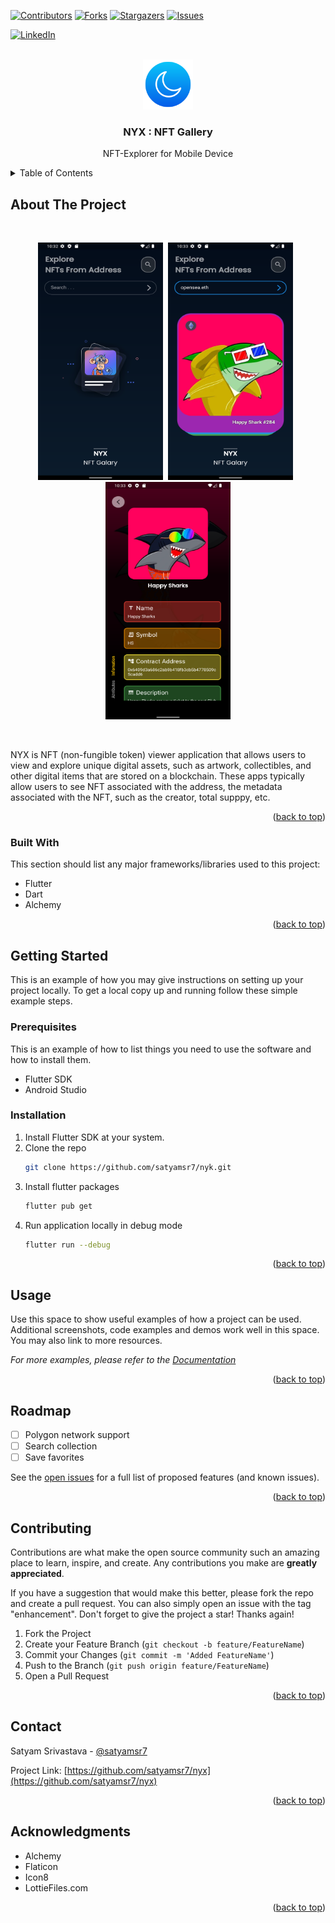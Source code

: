 
<a name="readme-top"></a>


[![Contributors][contributors-shield]][contributors-url]
[![Forks][forks-shield]][forks-url]
[![Stargazers][stars-shield]][stars-url]
[![Issues][issues-shield]][issues-url]
<!-- [![MIT License][license-shield]][license-url] -->
[![LinkedIn][linkedin-shield]][linkedin-url]


<br />
<div align="center">
  <a href="https://github.com/satyamsr7/nyx/">
    <img src="./assets/images/moon.png" alt="Logo" width="80" height="80">
  </a>

  <h3 align="center">NYX : NFT Gallery</h3>

  <p align="center">
    <p>NFT-Explorer for Mobile Device</p>
   
    
  </p>
</div>



<!-- TABLE OF CONTENTS -->
<details>
  <summary>Table of Contents</summary>
  <ol>
    <li>
      <a href="#about-the-project">About The Project</a>
      <ul>
        <li><a href="#built-with">Built With</a></li>
      </ul>
    </li>
    <li>
      <a href="#getting-started">Getting Started</a>
      <ul>
        <li><a href="#prerequisites">Prerequisites</a></li>
        <li><a href="#installation">Installation</a></li>
      </ul>
    </li>
    <li><a href="#usage">Usage</a></li>
    <li><a href="#roadmap">Roadmap</a></li>
    <li><a href="#contributing">Contributing</a></li>
    <!-- <li><a href="#license">License</a></li> -->
    <li><a href="#contact">Contact</a></li>
    <li><a href="#acknowledgments">Acknowledgments</a></li>
  </ol>
</details>



<!-- ABOUT THE PROJECT -->
## About The Project
<br>
<p align='center'>
<img src='./assets/meta/ss2.png' height='380' width='200'>&nbsp;&nbsp;<img src='./assets/meta/ss3.png' height='380' width='200'>&nbsp;&nbsp;<img src='./assets/meta/ss4.png' height='380' width='200'>
</p>
<br>

NYX is NFT (non-fungible token) viewer application that allows users to view and explore unique digital assets, such as artwork, collectibles, and other digital items that are stored on a blockchain. These apps typically allow users to see NFT associated with the address, the metadata associated with the NFT, such as the creator, total supppy, etc. 

<p align="right">(<a href="#readme-top">back to top</a>)</p>



### Built With

This section should list any major frameworks/libraries used to this project:
- Flutter
- Dart
- Alchemy

<p align="right">(<a href="#readme-top">back to top</a>)</p>


<!-- GETTING STARTED -->
## Getting Started

This is an example of how you may give instructions on setting up your project locally.
To get a local copy up and running follow these simple example steps.

### Prerequisites

This is an example of how to list things you need to use the software and how to install them.
* Flutter SDK
* Android Studio

### Installation

1. Install Flutter SDK at your system.
2. Clone the repo
   ```sh
   git clone https://github.com/satyamsr7/nyk.git
   ```
3. Install flutter packages
   ```sh
   flutter pub get
   ```
4. Run application locally in debug mode
   ```sh
   flutter run --debug
   ```

<p align="right">(<a href="#readme-top">back to top</a>)</p>



<!-- USAGE EXAMPLES -->
## Usage

Use this space to show useful examples of how a project can be used. Additional screenshots, code examples and demos work well in this space. You may also link to more resources.

_For more examples, please refer to the [Documentation](https://example.com)_

<p align="right">(<a href="#readme-top">back to top</a>)</p>



<!-- ROADMAP -->
## Roadmap

- [ ] Polygon network support
- [ ] Search collection
- [ ] Save favorites

See the [open issues](https://github.com/satyamsr7/nyx/issues) for a full list of proposed features (and known issues).

<p align="right">(<a href="#readme-top">back to top</a>)</p>



<!-- CONTRIBUTING -->
## Contributing

Contributions are what make the open source community such an amazing place to learn, inspire, and create. Any contributions you make are **greatly appreciated**.

If you have a suggestion that would make this better, please fork the repo and create a pull request. You can also simply open an issue with the tag "enhancement".
Don't forget to give the project a star! Thanks again!

1. Fork the Project
2. Create your Feature Branch (`git checkout -b feature/FeatureName`)
3. Commit your Changes (`git commit -m 'Added FeatureName'`)
4. Push to the Branch (`git push origin feature/FeatureName`)
5. Open a Pull Request

<p align="right">(<a href="#readme-top">back to top</a>)</p>

<!-- LICENSE -->


<!-- CONTACT -->
## Contact

Satyam Srivastava - [@satyamsr7](srivastavasatyam230@gmail.com)

Project Link: [https://github.com/satyamsr7/nyx](https://github.com/satyamsr7/nyx)

<p align="right">(<a href="#readme-top">back to top</a>)</p>



<!-- ACKNOWLEDGMENTS -->
## Acknowledgments

* Alchemy
* Flaticon
* Icon8
* LottieFiles.com

<p align="right">(<a href="#readme-top">back to top</a>)</p>



<!-- MARKDOWN LINKS & IMAGES -->
<!-- https://www.markdownguide.org/basic-syntax/#reference-style-links -->
[contributors-shield]: https://img.shields.io/github/contributors/satyamsr7/nyx.svg?style=for-the-badge
[contributors-url]: https://github.com/satyamsr7/nyx/graphs/contributors
[forks-shield]: https://img.shields.io/github/forks/satyamsr7/nyx.svg?style=for-the-badge
[forks-url]: https://github.com/satyamsr7/nyx/network/members
[stars-shield]: https://img.shields.io/github/stars/satyamsr7/nyx.svg?style=for-the-badge
[stars-url]: https://github.com/satyamsr7/nyx/stargazers
[issues-shield]: https://img.shields.io/github/issues/satyamsr7/nyx.svg?style=for-the-badge
[issues-url]: https://github.com/satyamsr7/nyx/issues
[license-shield]: https://img.shields.io/github/license/satyamsr7/nyx.svg?style=for-the-badge
[license-url]: https://www.linkedin.com/in/kumarsubroto
[linkedin-shield]: https://img.shields.io/badge/-LinkedIn-black.svg?style=for-the-badge&logo=linkedin&colorB=555
[linkedin-url]: https://linkedin.com/in/kumarsubroto
[product-screenshot]: ./assets/images/banner.png
